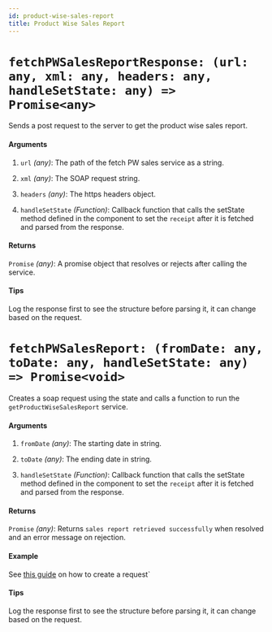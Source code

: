 ```yaml
---
id: product-wise-sales-report
title: Product Wise Sales Report
---
```


# `fetchPWSalesReportResponse: (url: any, xml: any, headers: any, handleSetState: any) => Promise<any>`

Sends a post request to the server to get the product wise sales report.

#### Arguments

1. `url` _(any)_: The path of the fetch PW sales service as a string.

2. `xml` _(any)_: The SOAP request string.

3. `headers` _(any)_: The https headers object.

4. `handleSetState` _(Function)_: Callback function that calls the setState method defined in the component to set the `receipt` after it is fetched and parsed from the response.

#### Returns

`Promise` _(any)_: A promise object that resolves or rejects after calling the service.

#### Tips

Log the response first to see the structure before parsing it, it can change based on the request.

# `fetchPWSalesReport: (fromDate: any, toDate: any, handleSetState: any) => Promise<void>`

Creates a soap request using the state and calls a function to run the `getProductWiseSalesReport` service.

#### Arguments

1. `fromDate` _(any)_: The starting date in string.

1. `toDate` _(any)_: The ending date in string.

1. `handleSetState` _(Function)_: Callback function that calls the setState method defined in the component to set the `receipt` after it is fetched and parsed from the response.

#### Returns

`Promise` _(any)_: Returns `sales report retrieved successfully` when resolved and an error message on rejection.

#### Example

See [this guide](../guides/adding-processes) on how to create a request`

#### Tips

Log the response first to see the structure before parsing it, it can change based on the request.

